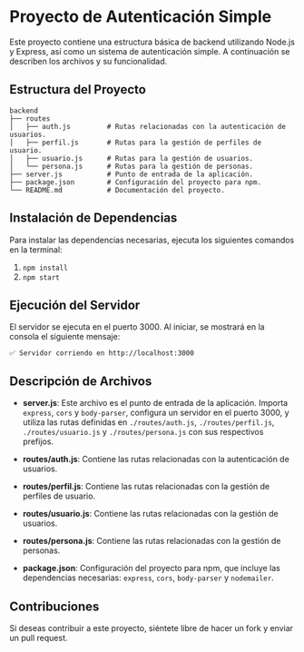 # Proyecto de Autenticación Simple

Este proyecto contiene una estructura básica de backend utilizando Node.js y Express, así como un sistema de autenticación simple. A continuación se describen los archivos y su funcionalidad.

## Estructura del Proyecto

```
backend
├── routes
│   ├── auth.js         # Rutas relacionadas con la autenticación de usuarios.
│   ├── perfil.js       # Rutas para la gestión de perfiles de usuario.
│   ├── usuario.js      # Rutas para la gestión de usuarios.
│   └── persona.js      # Rutas para la gestión de personas.
├── server.js           # Punto de entrada de la aplicación.
├── package.json        # Configuración del proyecto para npm.
└── README.md           # Documentación del proyecto.
```

## Instalación de Dependencias

Para instalar las dependencias necesarias, ejecuta los siguientes comandos en la terminal:

1. `npm install`
2. `npm start`

## Ejecución del Servidor

El servidor se ejecuta en el puerto 3000. Al iniciar, se mostrará en la consola el siguiente mensaje:

```
✅ Servidor corriendo en http://localhost:3000
```

## Descripción de Archivos

- **server.js**: Este archivo es el punto de entrada de la aplicación. Importa `express`, `cors` y `body-parser`, configura un servidor en el puerto 3000, y utiliza las rutas definidas en `./routes/auth.js`, `./routes/perfil.js`, `./routes/usuario.js` y `./routes/persona.js` con sus respectivos prefijos.

- **routes/auth.js**: Contiene las rutas relacionadas con la autenticación de usuarios.

- **routes/perfil.js**: Contiene las rutas relacionadas con la gestión de perfiles de usuario.

- **routes/usuario.js**: Contiene las rutas relacionadas con la gestión de usuarios.

- **routes/persona.js**: Contiene las rutas relacionadas con la gestión de personas.

- **package.json**: Configuración del proyecto para npm, que incluye las dependencias necesarias: `express`, `cors`, `body-parser` y `nodemailer`.

## Contribuciones

Si deseas contribuir a este proyecto, siéntete libre de hacer un fork y enviar un pull request.